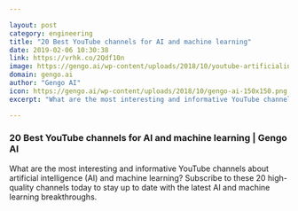 ```yaml
---

layout: post
category: engineering
title: "20 Best YouTube channels for AI and machine learning"
date: 2019-02-06 10:30:38
link: https://vrhk.co/2Qdf10n
image: https://gengo.ai/wp-content/uploads/2018/10/youtube-artificialintelligence-ml.jpg
domain: gengo.ai
author: "Gengo AI"
icon: https://gengo.ai/wp-content/uploads/2018/10/gengo-ai-150x150.png
excerpt: "What are the most interesting and informative YouTube channels about artificial intelligence (AI) and machine learning? Subscribe to these 20 high-quality channels today to stay up to date with the latest AI and machine learning breakthroughs."

---
```


### 20 Best YouTube channels for AI and machine learning | Gengo AI

What are the most interesting and informative YouTube channels about artificial intelligence (AI) and machine learning? Subscribe to these 20 high-quality channels today to stay up to date with the latest AI and machine learning breakthroughs.